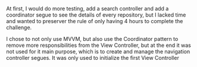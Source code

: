 At first, I would do more testing, add a search controller and add a coordinator segue to see the details of every repository, but I lacked time and wanted to preserver the rule of only having 4 hours to complete the challenge.

I chose to not only use MVVM, but also use the Coordinator pattern to remove more responsibilities from the View Controller, but at the end it was not used for it main purpose, which is to create and manage the navigation controller segues. It was only used to initialize the first View Controller
